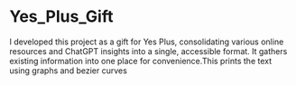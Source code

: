 # Yes_Plus_Gift
I developed this project as a gift for Yes Plus, consolidating various online resources and ChatGPT insights into a single, accessible format. It gathers existing information into one place for convenience.This prints the text using graphs and bezier curves
